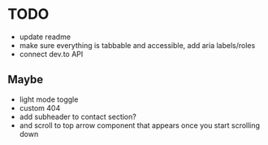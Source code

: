 # TODO

- update readme
- make sure everything is tabbable and accessible, add aria labels/roles
- connect dev.to API

## Maybe

- light mode toggle
- custom 404
- add subheader to contact section?
- and scroll to top arrow component that appears once you start scrolling down
